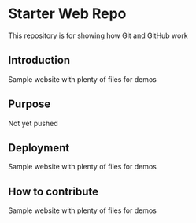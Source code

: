 # Starter Web Repo

This repository is for showing how Git and GitHub work

## Introduction

Sample website with plenty of files for demos


## Purpose

Not yet pushed


## Deployment

Sample website with plenty of files for demos

## How to contribute

Sample website with plenty of files for demos